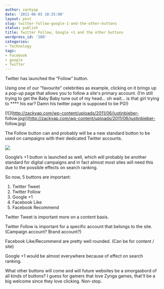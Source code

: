 ```yaml
---
author: zackyap
date: '2011-06-03 18:35:08'
layout: post
slug: twitter-follow-google-1-and-the-other-buttons
status: publish
title: Twitter Follow, Google +1 and the other buttons
wordpress_id: '280'
categories:
- Technology
tags:
- Facebook
- google
- Twitter
---
```


Twitter has launched the “Follow” button.

Using one of our "favourite" celebrities as example, clicking on it brings up
a pop-up page that allows you to follow a site's primary account. (I’m still
trying to get the Baby Baby tune out of my head… oh wait… is that girl trying
to **** his ear? Damn his twitter page is supposed to be PG!)

[![](http://zackyap.com/wp-content/uploads/2011/06/justinbieber-
follow.jpg)](http://zackyap.com/wp-content/uploads/2011/06/justinbieber-
follow.jpg)

The Follow button can and probably will be a new standard button to be used on
campaigns with their dedicated Twitter accounts.

![](http://zackyap.com/wp-content/uploads/2011/06/google-1-button-290x290.jpg)

Google’s +1 button is launched as well, which will probably be another
standard for digital campaigns and in fact almost most sites will need this
due to the possible effects on search ranking.

So now, 5 buttons are important:

  1. Twitter Tweet
  2. Twitter Follow
  3. Google +1
  4. Facebook Like
  5. Facebook Recommend
  
Twitter Tweet is important more on a content basis.

Twitter Follow is important for a specific account that belongs to the site.
(Campaign account? Brand account?)

Facebook Like/Recommend are pretty well rounded. (Can be for content / site)

Google +1 would be almost everywhere because of effect on search ranking.

  
What other buttons will come and will future websites be a smorgasbord of all
kinds of buttons? I guess for gamers that love Zynga games, that'll be a big
welcome since they love clicking. Non-stop.

